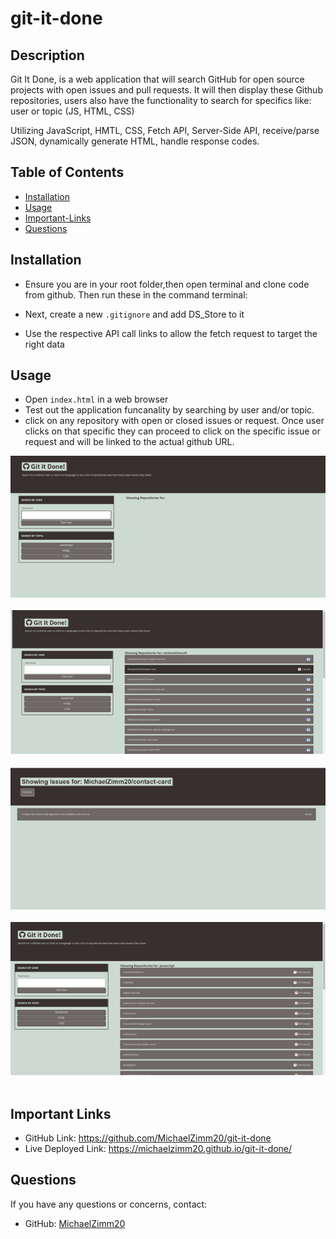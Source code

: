 # git-it-done

## Description
  Git It Done, is a web application that will search GitHub for open source projects with open issues and pull requests. It will then display these Github repositories, users also have the functionality to search for specifics like: user or topic (JS,  HTML, CSS)

  Utilizing JavaScript, HMTL, CSS, Fetch API, Server-Side API, receive/parse JSON, dynamically generate HTML, handle response codes.

## Table of Contents 
  * [Installation](#installation)
  * [Usage](#usage)
  * [Important-Links](#Important-Links)
  * [Questions](#questions)

  ## Installation
  * Ensure you are in your root folder,then open terminal and clone code from github. Then run these in the command terminal:

  * Next, create a new `.gitignore` and add DS_Store to it 
  * Use the respective API call links to allow the fetch request to target the right data
  


   ## Usage 
  * Open `index.html` in a web browser 
  * Test out the application funcanality by searching by user and/or topic.
  * click on any repository with open or closed issues or request. Once user clicks on that specific they can proceed to click on the specific issue or request and will be linked to the actual github URL.
  

  
![Git-It-Done Screenshot](assets/images/Picture4.png)
 <br/><br/>
![Git-It-Done Screenshot](assets/images/Picture5.png)
 <br/><br/>
 ![Git-It-Done Screenshot](assets/images/Picture6.png)
 <br/><br/>
 ![Git-It-Done Screenshot](assets/images/Picture7.png)
 <br/><br/>


 ## Important Links 
* GitHub Link: https://github.com/MichaelZimm20/git-it-done
* Live Deployed Link: https://michaelzimm20.github.io/git-it-done/



## Questions 
  If you have any questions or concerns, contact:
  * GitHub: [MichaelZimm20](https://github.com/MichaelZimm20)